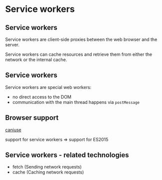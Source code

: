 # Service workers

## Service workers

Service workers are client-side proxies between the web browser and the server.

Service workers can cache resources and retrieve them from either the network or the internal cache.

## Service workers

Service workers are special web workers:

- no direct access to the DOM
- communication with the main thread happens via `postMessage`

## Browser support

[caniuse](https://caniuse.com/##feat=serviceworkers)

support for service workers ⇒ support for ES2015

## Service workers - related technologies

- fetch (Sending network requests)
- cache (Caching network requests)

